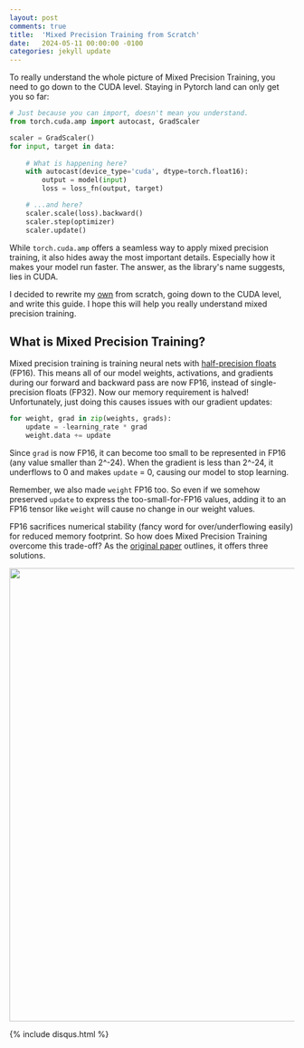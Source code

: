 ```yaml
---
layout: post
comments: true
title:  'Mixed Precision Training from Scratch'
date:   2024-05-11 00:00:00 -0100
categories: jekyll update
---
```

<style>
{% include blogposts.css %}
</style>

To really understand the whole picture of Mixed Precision Training, you need to go down to the CUDA level. Staying in 
Pytorch land can only get you so far:

```python
# Just because you can import, doesn't mean you understand.
from torch.cuda.amp import autocast, GradScaler

scaler = GradScaler()
for input, target in data:
    
    # What is happening here?
    with autocast(device_type='cuda', dtype=torch.float16):
        output = model(input) 
        loss = loss_fn(output, target)

    # ...and here?
    scaler.scale(loss).backward()
    scaler.step(optimizer)
    scaler.update()
```
While `torch.cuda.amp` offers a seamless way to apply mixed precision training,
it also hides away the most important details. Especially how it makes your model run faster. 
The answer, as the library's name suggests, lies in CUDA. 

I decided to rewrite my [own](https://github.com/tspeterkim/mixed-precision-from-scratch) 
from scratch, going down to the CUDA level, and write this guide. 
I hope this will help you really understand mixed precision training.

## What is Mixed Precision Training?

Mixed precision training is training neural nets with 
[half-precision floats](https://en.wikipedia.org/wiki/Half-precision_floating-point_format) (FP16).
This means all of our model weights, activations, and gradients during our forward and backward pass are now
FP16, instead of single-precision floats (FP32). Now our memory requirement is halved! Unfortunately, just doing this 
causes issues with our gradient updates:
```python
for weight, grad in zip(weights, grads):
    update = -learning_rate * grad
    weight.data += update
```
Since `grad` is now FP16, it can become too small to be represented in FP16 
(any value smaller than 2^-24). When the gradient is less than 2^-24, it underflows to 0 and makes `update` = 0, causing 
our model to stop learning.

Remember, we also made `weight` FP16 too. So even if we somehow preserved `update` to express the too-small-for-FP16 
values, adding it to an FP16 tensor like `weight` will cause no change in our weight values.

FP16 sacrifices numerical stability (fancy word for over/underflowing easily) for reduced memory footprint. So how does
Mixed Precision Training overcome this trade-off? As the [original paper](https://arxiv.org/pdf/1710.03740) outlines, 
it offers three solutions.

<img src="/images/mp-scratch/histogram.png" width="800" style="margin: 0 auto; display: block; "/>


{% include disqus.html %}